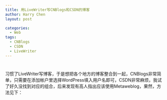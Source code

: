 ```yaml
---
title: 用LiveWriter写CNBlogs和CSDN的博客
author: Harry Chen
layout: post

categories:
  - Web
tags:
  - CNBlogs
  - CSDN
  - LiveWriter
---
```

# 

习惯了LiveWriter写博客，于是想把各个地方的博客整合到一起，CNBlogs非常简单，只需要在添加帐户里选择WordPress填入用户名即可，CSDN非常麻烦，我试了好久没找到对应的组合，后来发现有高人指出应该使用Metaweblog，果然，方法见下：




> 
